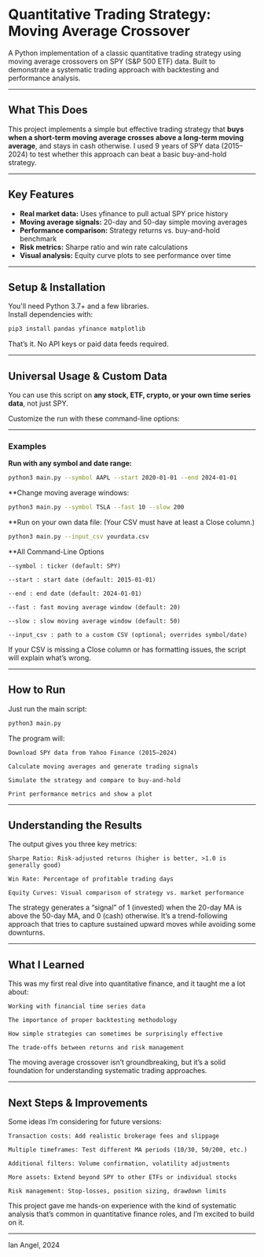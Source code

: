 # Quantitative Trading Strategy: Moving Average Crossover

A Python implementation of a classic quantitative trading strategy using moving average crossovers on SPY (S&P 500 ETF) data. Built to demonstrate a systematic trading approach with backtesting and performance analysis.

---

## What This Does

This project implements a simple but effective trading strategy that **buys when a short-term moving average crosses above a long-term moving average**, and stays in cash otherwise. I used 9 years of SPY data (2015–2024) to test whether this approach can beat a basic buy-and-hold strategy.

---

## Key Features

- **Real market data:** Uses yfinance to pull actual SPY price history
- **Moving average signals:** 20-day and 50-day simple moving averages
- **Performance comparison:** Strategy returns vs. buy-and-hold benchmark
- **Risk metrics:** Sharpe ratio and win rate calculations
- **Visual analysis:** Equity curve plots to see performance over time

---

## Setup & Installation

You'll need Python 3.7+ and a few libraries.  
Install dependencies with:

```bash
pip3 install pandas yfinance matplotlib 
```

That’s it. No API keys or paid data feeds required.

---

## Universal Usage & Custom Data

You can use this script on **any stock, ETF, crypto, or your own time series data**, not just SPY.

Customize the run with these command-line options:

---

### **Examples**

**Run with any symbol and date range:**
```bash
python3 main.py --symbol AAPL --start 2020-01-01 --end 2024-01-01
```
**Change moving average windows:
```bash
python3 main.py --symbol TSLA --fast 10 --slow 200
```
**Run on your own data file:
(Your CSV must have at least a Close column.)
```bash
python3 main.py --input_csv yourdata.csv
```
**All Command-Line Options

    --symbol : ticker (default: SPY)

    --start : start date (default: 2015-01-01)

    --end : end date (default: 2024-01-01)

    --fast : fast moving average window (default: 20)

    --slow : slow moving average window (default: 50)

    --input_csv : path to a custom CSV (optional; overrides symbol/date)

If your CSV is missing a Close column or has formatting issues, the script will explain what’s wrong.

---

## How to Run

Just run the main script:

```bash
python3 main.py
```

The program will:

    Download SPY data from Yahoo Finance (2015–2024)

    Calculate moving averages and generate trading signals

    Simulate the strategy and compare to buy-and-hold

    Print performance metrics and show a plot

---

## Understanding the Results

The output gives you three key metrics:

    Sharpe Ratio: Risk-adjusted returns (higher is better, >1.0 is generally good)

    Win Rate: Percentage of profitable trading days

    Equity Curves: Visual comparison of strategy vs. market performance

The strategy generates a “signal” of 1 (invested) when the 20-day MA is above the 50-day MA, and 0 (cash) otherwise. It’s a trend-following approach that tries to capture sustained upward moves while avoiding some downturns.

---

## What I Learned

This was my first real dive into quantitative finance, and it taught me a lot about:

    Working with financial time series data

    The importance of proper backtesting methodology

    How simple strategies can sometimes be surprisingly effective

    The trade-offs between returns and risk management

The moving average crossover isn’t groundbreaking, but it’s a solid foundation for understanding systematic trading approaches.

---

## Next Steps & Improvements

Some ideas I’m considering for future versions:

    Transaction costs: Add realistic brokerage fees and slippage

    Multiple timeframes: Test different MA periods (10/30, 50/200, etc.)

    Additional filters: Volume confirmation, volatility adjustments

    More assets: Extend beyond SPY to other ETFs or individual stocks

    Risk management: Stop-losses, position sizing, drawdown limits

This project gave me hands-on experience with the kind of systematic analysis that’s common in quantitative finance roles, and I’m excited to build on it.

---

Ian Angel, 2024
